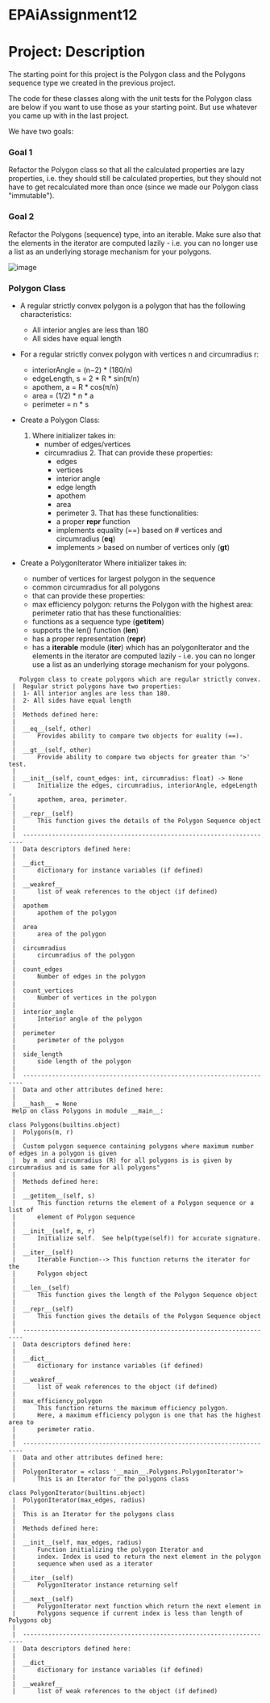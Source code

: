 # EPAiAssignment12
# Project: Description
The starting point for this project is the Polygon class and the Polygons sequence type we created in the previous project.

The code for these classes along with the unit tests for the Polygon class are below if you want to use those as your starting point. But use whatever you came up with in the last project.

We have two goals:

### Goal 1
Refactor the Polygon class so that all the calculated properties are lazy properties, i.e. they should still be calculated properties, but they should not have to get recalculated more than once (since we made our Polygon class "immutable").

### Goal 2
Refactor the Polygons (sequence) type, into an iterable. Make sure also that the elements in the iterator are computed lazily - i.e. you can no longer use a list as an underlying storage mechanism for your polygons.

![image](https://user-images.githubusercontent.com/39087216/127747450-1c3d3e16-aadb-4fd4-b415-c81b49e11522.png)

### Polygon Class

* A regular strictly convex polygon is a polygon that has the following characteristics:
    * All interior angles are less than 180
    * All sides have equal length

* For a regular strictly convex polygon with vertices n and circumradius r:
    * interiorAngle = (n−2) * (180/n)
    * edgeLength, s = 2 * R * sin(π/n) 
    * apothem, a = R * cos(π/n)
    * area = (1/2) * n * a
    * perimeter = n * s
 
* Create a Polygon Class:   
     1. Where initializer takes in:
        * number of edges/vertices
        * circumradius
      2. That can provide these properties:
          * edges
          * vertices
          * interior angle
          * edge length
          * apothem
          * area
          * perimeter
      3. That has these functionalities:
          * a proper __repr__ function
          * implements equality (==) based on # vertices and circumradius (__eq__)
          * implements > based on number of vertices only (__gt__)
          
 * Create a PolygonIterator  Where initializer takes in:
    * number of vertices for largest polygon in the sequence
    * common circumradius for all polygons
    * that can provide these properties:
    * max efficiency polygon: returns the Polygon with the highest area: perimeter ratio
   that has these functionalities:
    * functions as a sequence type (__getitem__)
    * supports the len() function (__len__)
    * has a proper representation (__repr__)
    * has a __iterable__ module (__iter__) which has an polygonIterator and the elements 
      in the iterator are computed lazily - i.e. you can no longer use a list as an underlying storage mechanism for your polygons.
   
```
   Polygon class to create polygons which are regular strictly convex.
 |  Regular strict polygons have two properties:
 |  1- All interior angles are less than 180.
 |  2- All sides have equal length
 |  
 |  Methods defined here:
 |  
 |  __eq__(self, other)
 |      Provides ability to compare two objects for euality (==).
 |  
 |  __gt__(self, other)
 |      Provide ability to compare two objects for greater than '>' test.
 |  
 |  __init__(self, count_edges: int, circumradius: float) -> None
 |      Initialize the edges, circumradius, interiorAngle, edgeLength ,
 |      apothem, area, perimeter.
 |  
 |  __repr__(self)
 |      This function gives the details of the Polygon Sequence object
 |  
 |  ----------------------------------------------------------------------
 |  Data descriptors defined here:
 |  
 |  __dict__
 |      dictionary for instance variables (if defined)
 |  
 |  __weakref__
 |      list of weak references to the object (if defined)
 |  
 |  apothem
 |      apothem of the polygon
 |  
 |  area
 |      area of the polygon
 |  
 |  circumradius
 |      circumradius of the polygon
 |  
 |  count_edges
 |      Number of edges in the polygon
 |  
 |  count_vertices
 |      Number of vertices in the polygon
 |  
 |  interior_angle
 |      Interior angle of the polygon
 |  
 |  perimeter
 |      perimeter of the polygon
 |  
 |  side_length
 |      side length of the polygon
 |  
 |  ----------------------------------------------------------------------
 |  Data and other attributes defined here:
 |  
 |  __hash__ = None
 Help on class Polygons in module __main__:

class Polygons(builtins.object)
 |  Polygons(m, r)
 |  
 |  Custom polygon sequence containing polygons where maximum number of edges in a polygon is given
 |  by m  and circumradius (R) for all polygons is is given by circumradius and is same for all polygons"
 |  
 |  Methods defined here:
 |  
 |  __getitem__(self, s)
 |      This function returns the element of a Polygon sequence or a list of
 |      element of Polygon sequence
 |  
 |  __init__(self, m, r)
 |      Initialize self.  See help(type(self)) for accurate signature.
 |  
 |  __iter__(self)
 |      Iterable Function--> This function returns the iterator for the 
 |      Polygon object
 |  
 |  __len__(self)
 |      This function gives the length of the Polygon Sequence object
 |  
 |  __repr__(self)
 |      This function gives the details of the Polygon Sequence object
 |  
 |  ----------------------------------------------------------------------
 |  Data descriptors defined here:
 |  
 |  __dict__
 |      dictionary for instance variables (if defined)
 |  
 |  __weakref__
 |      list of weak references to the object (if defined)
 |  
 |  max_efficiency_polygon
 |      This function returns the maximum efficiency polygon.
 |      Here, a maximum efficiency polygon is one that has the highest area to
 |      perimeter ratio.
 |  
 |  ----------------------------------------------------------------------
 |  Data and other attributes defined here:
 |  
 |  PolygonIterator = <class '__main__.Polygons.PolygonIterator'>
 |      This is an Iterator for the polygons class

class PolygonIterator(builtins.object)
 |  PolygonIterator(max_edges, radius)
 |  
 |  This is an Iterator for the polygons class
 |  
 |  Methods defined here:
 |  
 |  __init__(self, max_edges, radius)
 |      Function initializing the polygon Iterator and
 |      index. Index is used to return the next element in the polygon
 |      sequence when used as a iterator
 |  
 |  __iter__(self)
 |      PolygonIterator instance returning self
 |  
 |  __next__(self)
 |      PolygonIterator next function which return the next element in 
 |      Polygons sequence if current index is less than length of Polygons obj
 |  
 |  ----------------------------------------------------------------------
 |  Data descriptors defined here:
 |  
 |  __dict__
 |      dictionary for instance variables (if defined)
 |  
 |  __weakref__
 |      list of weak references to the object (if defined)
```
